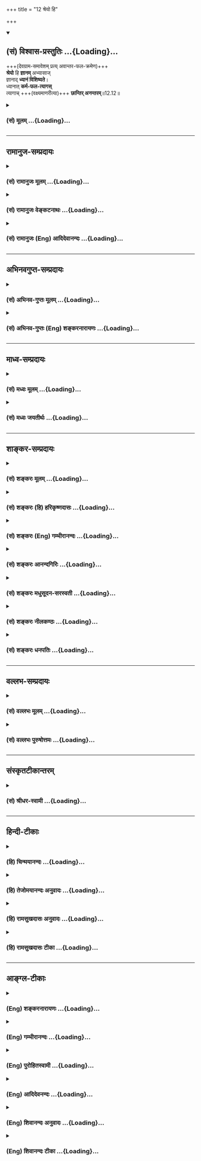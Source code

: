 +++
title = "12 श्रेयो हि"

+++
<div class="js_include" newlevelforh1="2" title="(सं) विश्वास-प्रस्तुतिः" unfilled url="/mahAbhAratam/shlokashaH/06-bhIShma-parva/03-bhagavad-gItA-parva/saMskRtam/vishvAsa-prastutiH/12_bhakti-yogaH/12_shreyo_hi.md">
<details open><summary><h2>(सं) विश्वास-प्रस्तुतिः ...{Loading}...</h2></summary>

+++(देवग्राम-समावेशम् प्रत्य् अवान्तर-फल-क्रमेण)+++  
**श्रेयो** हि **ज्ञानम्** अभ्यासाज्  
ज्ञानाद् **ध्यानं विशिष्यते**।  
ध्यानात् **कर्म-फल-त्यागस्**  
त्यागाच् +++(वक्ष्यमाणरीत्या)+++ **छान्तिर् अनन्तरम्**॥12.12॥
</details>
</div>
<div class="js_include collapsed" newlevelforh1="3" title="(सं) मूलम्" unfilled url="/mahAbhAratam/shlokashaH/06-bhIShma-parva/03-bhagavad-gItA-parva/saMskRtam/mUlam/12_bhakti-yogaH/12_shreyo_hi.md">
<details><summary><h3>(सं) मूलम् ...{Loading}...</h3></summary>

श्रेयो हि ज्ञानमभ्यासाज्ज्ञानाद्ध्यानं विशिष्यते।  
ध्यानात्कर्मफलत्यागस्त्यागाच्छान्तिरनन्तरम्।।12.12।।
</details>
</div>


_________________
## रामानुज-सम्प्रदायः
<div class="js_include collapsed" newlevelforh1="3" title="(सं) रामानुजः मूलम्" unfilled url="/mahAbhAratam/shlokashaH/06-bhIShma-parva/03-bhagavad-gItA-parva/saMskRtam/rAmAnujaH/mUlam/12_bhakti-yogaH/12_shreyo_hi.md">
<details><summary><h3>(सं) रामानुजः मूलम् ...{Loading}...</h3></summary>

।।12.12।। अत्य्-अर्थ-प्रीति-विरहितात् कर्कश-रूपात् स्मृत्य् -**अभ्यासाद्**  
अक्षर-याथात्म्यानुसंधान-पूर्वकं तदापरोक्ष्य-**ज्ञानम्** एव  
आत्महितत्वे **विशिष्यते**  

आत्मापरोक्ष्य**ज्ञानाद्** अपि अनिष्पन्नरूपात्  
तद्-उपाय-भूतात्म-**ध्यानम्** एव आत्महितत्वे **विशिष्यते;**

तद्**ध्यानाद्** अपि अनिष्पन्न-रूपात् तद्-उपायभूतं फलत्यागेन अनुष्ठितं कर्म एव विशिष्यते। 

अनभिसंहित-फलाद् अनुष्ठितात् कर्मणः **अनन्तरम्** एव  
निरस्त-पापतया मनसः **शान्तिः** भविष्यति।  

शान्ते मनसि आत्म-ध्यानं संपत्स्यते  
ध्यानाद् ज्ञानं  
ज्ञानात् च तद्-आपरोक्ष्यं  
तदापरोक्ष्यात् परा भक्तिः  
इति भक्तियोगाभ्यासाशक्तस्य आत्म-निष्ठा एव श्रेयसी। 

आत्मनिष्ठस्य अपि अशान्त-मनसो निष्ठा-प्राप्तये  
अन्तर्गतात्म-ज्ञानानभिसंहित-फल-कर्म-निष्ठा एव श्रेयसी इत्यर्थः।।



</details>
</div>
<div class="js_include collapsed" newlevelforh1="3" title="(सं) रामानुजः वेङ्कटनाथः" unfilled url="/mahAbhAratam/shlokashaH/06-bhIShma-parva/03-bhagavad-gItA-parva/saMskRtam/rAmAnujaH/venkaTanAthaH/12_bhakti-yogaH/12_shreyo_hi.md">
<details><summary><h3>(सं) रामानुजः वेङ्कटनाथः ...{Loading}...</h3></summary>

  
  
।।12.12।। अथाव्यवहितोपायानधिकारनिमित्तखेदनिवृत्त्यर्थं
रजनीकरबिम्बलिप्सोदस्तहस्तस्तनन्धयवदशक्ये प्रवृत्तिपरिहारार्थं च
व्यवहितानेवोपायान्यथाधिकारं सौकर्यातिशयेन प्रशंसन्नुक्तमुपपादयति --
श्रेयो हि इति। यथावस्थितवेषेणाभ्यासात्तदुपायस्य श्रेयस्त्वं वक्तुमयुक्तं
वैपरीत्यात् अतोऽनधिकारिणा क्रियमाणो भगवदभ्यासः
परिपक्वफलरसलोलुपबटुकरमृदितशलाटुवद्विरस एव स्यादिति तदपेक्षया
यथावस्थितसरसाभ्यासहेतोः श्रेयस्त्वमुचितमेव
भवेदित्यभिप्रायेणअत्यर्थप्रीतिरहितादित्युक्तम्। त एव च
पित्तोपहतपयःपानवदक्षीणपापस्य दुष्करतामाहकर्कशरूपादिति। अत्र
परमात्माभ्यासोपायत्वेन विहितं ज्ञानं जीवात्मविषयमेव युक्तम् तच्च
ध्यानसाध्यत्वेन
विवक्षितत्वादपरोक्षाकारमित्यभिप्रायेणअक्षरयाथात्म्यानुसन्धानपूर्वकं
तदापरोक्ष्यज्ञानमित्युक्तम्। श्रेयः इत्यस्यविशिष्यते इत्यस्य च
समानार्थत्वज्ञापनायहितत्वे विशिष्यत इत्युक्तम्। व्यवहितोपायस्यापि
सौकर्यातिशयलक्षणमत्र हितत्वम् न तु
मुख्यत्वादिरूपम्। अनिष्पन्नरूपादित्यस्यापि पूर्ववदभिप्रायः। कर्मणो
रजस्तमोमूलरागद्वेषादिनिवृत्तिरूपशान्तिजनकत्वेऽवान्तरव्यापारमाहनिरस्तपापतयेति।
ननुत्यागाच्छान्तिः इत्यत्रापि पूर्ववच्छ्रेयस्त्वविधानमेवोचितम्; अन्यथा
रीतिभङ्गप्रसङ्गात्; ध्यानस्य कर्मसाध्यतया विवक्षितत्वेन ततोऽन्यस्य
कर्मसाध्यत्वनिर्देशायोगात् शान्तिव्यवहितस्य च कथं वैशिष्ट्यमित्यत्राह --
शान्ते मनसीति। अयमभिप्रायः -- अनन्तरम् इति निर्देशेनैव रीतिस्त्यक्तेति
प्रतीयते यतश्च यदनन्तरं यद्दृश्यते; तस्य तत्कार्यत्वमेव व्यक्तम् ध्यानं
प्रति शान्तेर्हेतुतया ध्यानस्य
कर्मसाध्यत्वात्तद्वैशिष्ट्याभिप्रायानुरूपमेव चेदम् इति।
अत्रत्यागाच्छान्तिंरनन्तरम् इति हेतुकार्यभावनिर्देश उपलक्षणतया
ध्यानादिष्वप्यभिमत इति ज्ञापनायध्यानाच्चेत्यादिकमुक्तम्। ननुश्रेयो हि
ज्ञानमभ्यासात् इत्यत्र स्वारस्येन
अभ्यासप्रभृत्युत्तरोत्तरमन्तरङ्गत्वाकारेण प्रकृष्टं ज्ञानादिकमिति किं
नाङ्गीक्रियते इत्यत्र पिण्डितार्थं वदन् व्यवहितनिष्ठाश्रैष्ठ्यं
निगमयतिइति भक्तियोगाभ्यासाशक्तस्येति। अयमभिप्रायः -- अथ चित्त समाधातुं न
शक्नोषि \[12।9\] इति ह्युपक्रान्तम्अथैतदप्यशक्तोऽसि \[12।11\] इत्यनेन च
भक्तियोगाङ्कुरेऽप्यशक्तस्य कर्मफलत्यागो विहितः स
चात्रध्यानात्कर्मफलत्यागः इति प्रत्यभिज्ञायते ततश्चाभ्यासापेक्षया
तस्याशक्तविषयत्वे सिद्धे तदुभयमध्यगतयोरपि
ज्ञानध्यानयोरभ्यासात्पूर्वभावित्वेन कर्मणः परत्वेन च
प्रतीयमानयोस्तत्तदशक्ताधिकारिविशेषविषयत्वं सिद्धम् -- इति।  
  

</details>
</div>
<div class="js_include collapsed" newlevelforh1="3" title="(सं) रामानुजः (Eng) आदिदेवानन्दः" unfilled url="/mahAbhAratam/shlokashaH/06-bhIShma-parva/03-bhagavad-gItA-parva/saMskRtam/rAmAnujaH/english/AdidevAnandaH/12_bhakti-yogaH/12_shreyo_hi.md">
<details><summary><h3>(सं) रामानुजः (Eng) आदिदेवानन्दः ...{Loading}...</h3></summary>

12.12 More than the practice of remembrance (of the Lord), which is difficult in the absence of love for the Lord, the direct knowledge of the self, arising from the contemplation of the imperishable self
(Aksara), is conducive to the well-being of the self. Better than the imperfect knowledge of the self, is perfect meditation on the self, as it is more conducive to the well-being of the self. More conducive than imperfect meditation (i.e., meditation unaccompanied with renunciation),
is the activity performed with renunciation of the fruits. It is only after the annihilation of sins, through the performance of works accompanied by renounciation of fruits, that peace of mind is attained.
When the mind is at peace, perfect meditation on the self is possible.
From meditation results the direct realisation of the self. From the direct realisation of the self results supreme devotion. It is in this way that Atmanistha or devotion to the individual self becomes useful for a person who is incapable of practising loving devotion to the Supreme Being. And for one practising the discipline for attaining the self (Jnana Yoga) without acisition of perfect tranillity of mind,
disinterested activity (Karma Yoga), including in it meditation on the self, is the better path for the knowledge of the self. \[Thus the steps are performance of works without desire for fruits, eanimity of mind,
meditation on the self, self-realisation, and devotion to the Lord.\]
Now Sri Krsna enumerates the attributes reired of one intent on performance of disinterested activity:

</details>
</div>


_________________
## अभिनवगुप्त-सम्प्रदायः
<div class="js_include collapsed" newlevelforh1="3" title="(सं) अभिनव-गुप्तः मूलम्" unfilled url="/mahAbhAratam/shlokashaH/06-bhIShma-parva/03-bhagavad-gItA-parva/saMskRtam/abhinava-guptaH/mUlam/12_bhakti-yogaH/12_shreyo_hi.md">
<details><summary><h3>(सं) अभिनव-गुप्तः मूलम् ...{Loading}...</h3></summary>

।।12.12।। तदिदं तात्पर्यम् उपसंह्रियते -- श्रेय इति। 

**ज्ञानम्** आवेशात्म **अभ्यासाच्छ्रेयः** +++(S;;N आवेशात्मा -- श्रेयान्)+++ ;  
अभ्यासस्य तत्-फलत्वात्।

तस्माद् एवावेशात् **ध्यानं** भगवन्-मयत्वं **विशिष्यते** याति; अभिमत-प्राप्त्या। 

सति ध्याने +++(S सति ध्यानेन ;N प्राप्त्यासत्तिव्यानेन)+++ भगवन्-मयत्वे कर्म-फलानि संन्यसितुं युज्यन्ते।  
अन्यथा अज्ञात-रूपे +++(;N रूपत्वे)+++ क्व संन्यासः? 

कर्म-फल-त्यागे च आत्यन्तिकी **शान्तिः**।  
अतः सर्व-मूलत्वात् आवेशात्मकं ज्ञानमेव प्रधानम्।

</details>
</div>
<div class="js_include collapsed" newlevelforh1="3" title="(सं) अभिनव-गुप्तः (Eng) शङ्करनारायणः" unfilled url="/mahAbhAratam/shlokashaH/06-bhIShma-parva/03-bhagavad-gItA-parva/saMskRtam/abhinava-guptaH/english/shankaranArAyaNaH/12_bhakti-yogaH/12_shreyo_hi.md">
<details><summary><h3>(सं) अभिनव-गुप्तः (Eng) शङ्करनारायणः ...{Loading}...</h3></summary>

The same purport is summed up -


12.12 Sreyah etc. Knowledge in the form of entering into \[the Lord\] is superior to practice; for practice bears that result. 

Due to the entering into the Lord, the meditation i.e., getting absorbed in the Bhagavat, becomes pre-eminent i.e., attains superiority, because of the achievement of what is desired. 

When meditation i.e., getting absorbed in the Bhagavat is accomplished, then it is possible to renounce fruits of actions. Otherwise how can there be a renunciation in what is unknown; 

When renunciation of fruits of actions is achieved, there arises an uninterrupted peace. 

Therefore, being the root of all \[these\], the knowledge a'one, in the form of fixing the mind in the Lord is important.

</details>
</div>


_________________
## माध्व-सम्प्रदायः
<div class="js_include collapsed" newlevelforh1="3" title="(सं) मध्वः मूलम्" unfilled url="/mahAbhAratam/shlokashaH/06-bhIShma-parva/03-bhagavad-gItA-parva/saMskRtam/madhvaH/mUlam/12_bhakti-yogaH/12_shreyo_hi.md">
<details><summary><h3>(सं) मध्वः मूलम् ...{Loading}...</h3></summary>

।।12.12।। अज्ञान-पूर्वाद् **अभ्यासाज् ज्ञानम्** एव विशिष्यते।  
ज्ञानमात्रात् सज्ञानं **ध्यानम्**।  
तथा च सामवेदे अनभि-म्लान-शाखायाम् --  

&gt; अधिकं केवलाभ्यासाज्  
&gt; ज्ञानं तत्-सहितं ततः।  
&gt; ध्यानं ततश् चापरोक्षं  
&gt; ततः शान्तिर् भविष्यति 

इति।

ध्यानात् कर्म-फल-त्यागः इति तु स्तुतिः।  
अन्यथा कथम् असमर्थोऽसीत्य् उच्यते-  

&gt; तयोस् तु कर्म-सन्न्यासात्  
&gt; कर्म-योगो विशिष्यते \[5।2\] 

इति चोक्तम्।  
सर्वाधिकं ध्यानम् उदाहरन्ति - 

&gt; ध्यानाधिके ज्ञान-भक्ती परात्मन्।  
&gt; कर्मफलाकाङ्क्षम् अथो विरागस्  
&gt; त्यागश्च न ज्ञान-कला-फलार्हाश्च 

इति च काषायण-शाखायाम्। 

वाक्य-साम्ये ऽप्य् असमर्थ-विषयत्वोक्तेस् तात्पर्याभाव इतरत्र प्रतीयते। 

ध्यानादि-प्राप्ति-कारणत्वाच् च त्याग-स्तुतिर् युक्ता।  
केवल-ध्यानात् फलत्याग-युक्तं ध्यानम् अधिकम्।  
ध्यान-युक्त-त्याग एव चात्रोक्तः।  
अन्यथा कथं त्यागाच् छान्तिर् अनन्तरं इत्य् उच्यते?  
कथं च ध्यानाद् आधिक्यम्?  
तथा च गौ-पवन-शाखायाम् --  

&gt; ध्यानात् तु केवलात् त्याग-युक्तं तद्-अधिकं भवेत् 

इति। 

न हि त्याग-मात्रानन्तरम् एव मुक्तिर् भवति।  
भवति च ध्यानयुक्तात्।  
केवल-त्याग-स्तुतिर् एवम् अपि भवति।  
यथाऽनेन युक्तो जेता; नान्यथेत्य् उक्तेः।

</details>
</div>
<div class="js_include collapsed" newlevelforh1="3" title="(सं) मध्वः जयतीर्थः" unfilled url="/mahAbhAratam/shlokashaH/06-bhIShma-parva/03-bhagavad-gItA-parva/saMskRtam/madhvaH/jayatIrthaH/12_bhakti-yogaH/12_shreyo_hi.md">
<details><summary><h3>(सं) मध्वः जयतीर्थः ...{Loading}...</h3></summary>

।।12.12।। ननु ज्ञानमभ्यासस्य साधनं; तत्कथं ततः श्रेयः इत्यत आह --
**अज्ञाने**ति। एवेति केवलम्। ज्ञानाद्ध्यानं विशिष्यते इत्यसत्;
सध्यानस्यापि ज्ञानस्य सम्भवात्। अज्ञानपूर्वस्य ध्यानस्य सम्भवाच्चेत्यत
आह -- **ज्ञानमात्रादि**ति। उपपत्तिलब्धमर्थं श्रुत्याऽपि द्रढयति -- तथा
चेति। तत्सहितं ज्ञानसहितं ध्यानम्। ततो ज्ञानमात्रादधिकम्।
ध्यानात्कर्मफलत्यागो विशिष्यत इत्येतदन्यथाप्रतीतिनिरासाय व्याख्याति --
**ध्यानादि**ति। त्यागस्य प्रशस्तत्वमेवानेन लक्ष्यते; न प्रतीतार्थे
तात्पर्यमित्यर्थः। कुतः इत्यत आह -- **अन्यथे**ति। अथैतदप्यशक्तोऽसि कर्तुं
\[12।11\] इति। ध्यानात्प्रत्यवरे कर्मयोगेऽप्यशक्तस्य कर्मफलत्यागः
कथमन्यथाध्यानादाधिक्ये सत्युपदिश्यते इत्यर्थः।
कर्मसन्न्यासात्कर्मफलरागसन्न्यासात् कर्मयोगोऽपि विशिष्यते किमुत
ध्यानयोगः वक्ष्यमाणकर्मादिसर्वाधिकम्। परात्मन् परमात्मविषये। विरागः
शोभनाध्यासाभावः। ननु तयोस्त्विति सर्वाधिकमिति चेत्तयोरपि वाक्यत्वात्कथं
तद्विरोधेन ध्यानादिति वाक्यस्य स्वार्थे तात्पर्याभावो व्याख्यातः इत्यत
आह -- **वाक्ये**ति। वाक्यत्वेन साम्येऽप्युपपत्तिसाहित्येन
प्राबल्यादित्यर्थः। इतरत्र ध्यानादिति वाक्यस्य प्रतीतेऽर्थे
युक्त्यनन्तरं चाह -- **ध्यानादी**ति। त्यागो हि
ध्यानज्ञाननिवृत्तकर्मानुष्ठानप्राप्तौ कारणत्वेनपरीक्ष्य लोकान् इत्यादौ
उच्यते। न च फलात्साधनं श्रेयः। अतोऽपीयं स्तुतिरेवेत्यर्थः। अनेन
लक्ष्यार्थोऽपि निष्कृष्योक्तो भवति। प्रकारान्तरेण व्याख्याति --
**केवले**ति। त्यागरहितात् ध्यानात्। ननु कुतो ध्यानादिति केवलस्य
निर्धारणं कुतश्च कर्मफलत्यागः इति तत्सहितध्यानलक्षणात्यागस्य वा
ध्यानसाहित्येनोपस्कार इत्यतः प्रतिज्ञापूर्वकमाह -- **ध्याने**ति।
त्यागयुक्तं ध्यानं; ध्यानयुक्तस्त्याग इति द्विविधोक्त्योक्तं प्रकारद्वयं
सूचयति। अन्यथा केवलत्यागाङ्गीकारे कथं चेत्यत्राप्यन्यथेति वर्तते। न
केवलमन्यथानुपपत्त्याऽयमर्थः सिद्धः; किं तर्हि श्रुत्याऽपीत्याह -- **तथा
चे**ति। आद्यामन्यथानुपपत्तिमुपपादयति -- **न ही**ति।
ततश्चापरोक्ष्यमित्युक्तश्रुतिविरोधादिति भावः। उक्ताङ्गीकारे कथमेतत्
अनुपपत्त्यभाव इत्यत आह -- **भवति चे**ति। त्यागादिति सम्बन्धः।
ज्ञानमात्रव्यवधानेनेति भावः। द्वितीयानुपपत्तिस्तुतयोस्तु \[15।2\]
इत्युपपादितैव। ननुअथैतदप्यशक्तोऽसि \[12।11\] इत्यनेन केवलत्यागो विहितः;
तत्प्ररोचनायश्रेयो हि \[12।12\] इति तस्य स्तुतिरुपक्रान्ता। न च
केवलध्यानात् तत्फलत्यागयुक्तं ध्यानमधिकमिति व्याख्याने
केवलत्यागस्तुतिर्लभ्यते; किन्तु तद्युक्तस्य ध्यानस्यैव। अतः
पूर्वसङ्गतत्वात्पूर्वमेव व्याख्यानं युक्तम्; न तु द्वितीयं असङ्गतेरित्यत
आह -- **केवले**ति। यथाऽनेन भृत्येन युक्तो राजा रिपूणां जेता;
नाऽन्यथेत्युक्ते भृत्यस्य स्तुतिर्लभ्यते तथैवमप्यस्मिन्नपि व्याख्याने
केवलत्यागस्तुतिर्युक्ता। ध्यानस्य ध्यानान्तराधिक्ये तत्साहाय्यस्य
हेतुत्वेनोक्तत्वादित्यर्थः।

</details>
</div>


_________________
## शाङ्कर-सम्प्रदायः
<div class="js_include collapsed" newlevelforh1="3" title="(सं) शङ्करः मूलम्" unfilled url="/mahAbhAratam/shlokashaH/06-bhIShma-parva/03-bhagavad-gItA-parva/saMskRtam/shankaraH/mUlam/12_bhakti-yogaH/12_shreyo_hi.md">
<details><summary><h3>(सं) शङ्करः मूलम् ...{Loading}...</h3></summary>

इदानीं सर्वकर्मफलत्यागं स्तौति --,

।।12.12।। 

**श्रेयः हि** प्रशस्यतरं **ज्ञानम्।**  
कस्मात्? अविवेक-पूर्वकात् **अभ्यासात्।**  
तस्माद् अपि **ज्ञानात्** ज्ञानपूर्वकं **ध्यानं विशिष्यते।**  
ज्ञानवतो **ध्यानात्** अपि **कर्मफलत्यागः;** विशिष्यते इति अनुषज्यते।  

एवं कर्म-फल-त्यागात् पूर्व-विशेषणवतः  
**शान्तिः** उपशमः  
सहेतुकस्य संसारस्य **अनन्तरम्** एव स्यात्;  
न तु कालान्तरम् अपेक्षते।। 

अज्ञस्य कर्मणि प्रवृत्तस्य पूर्वोपदिष्टोपायानुष्ठानाशक्तौ
सर्वकर्मणां फलत्यागः श्रेयःसाधनम् उपदिष्टम्; न प्रथममेव। अतश्च श्रेयो हि
ज्ञानमभ्यासात् इत्युत्तरोत्तरविशिष्टत्वोपदेशेन सर्वकर्मफलत्यागः स्तूयते;
संपन्नसाधनानुष्ठानाशक्तौ अनुष्ठेयत्वेन श्रुतत्वात्। केन साधर्म्येण
स्तुतित्वम् यदा सर्वे प्रमुच्यन्ते (क0 उ₀ 6।14) इति सर्वकामप्रहाणात्
अमृतत्वम् उक्तम् तत् प्रसिद्धम्। कामाश्च सर्वे श्रौतस्मार्तकर्मणां
फलानि। तत्त्यागे च विदुषः ध्याननिष्ठस्य अनन्तरैव शान्तिः इति
सर्वकामत्यागसामान्यम् अज्ञकर्मफलत्यागस्य अस्ति इति तत्सामान्यात्
सर्वकर्मफलत्यागस्तुतिः इयं प्ररोचनार्था। यथा अगस्त्येन ब्राह्मणेन
समुद्रः पीतः इति इदानींतनाः अपि ब्राह्मणाः ब्राह्मणत्वसामान्यात्
स्तूयन्ते; एवं कर्मफलत्यागात् कर्मयोगस्य श्रेयःसाधनत्वमभिहितम्।।  
  
अत्र च आत्मेश्वरभेदमाश्रित्य विश्वरूपे ईश्वरे चेतःसमाधानलक्षणः योगः
उक्तः; ईश्वरार्थं कर्मानुष्ठानादि च। अथैतदप्यशक्तोऽसि (गीता 12।11) इति
अज्ञानकार्यसूचनात् न अभेददर्शिनः अक्षरोपासकस्य कर्मयोगः उपपद्यते इति
दर्शयति तथा कर्मयोगिनः अक्षरोपासनानुपपत्तिम्। ते प्राप्नुवन्ति मामेव
(गीता 12।4) इति अक्षरोपासकानां कैवल्यप्राप्तौ स्वातन्त्र्यम् उक्त्वा;
इतरेषां पारतन्त्र्यात् ईश्वराधीनतां दर्शितवान् तेषामहं समुद्धर्ता (गीता
12।7) इति। यदि हि ईश्रवस्य आत्मभूताः ते मताः अभेददर्शित्वात्;
अक्षरस्वरूपाः एव ते इति समुद्धरणकर्मवचनं तान् प्रति अपेशलं स्यात्।
यस्माच्च अर्जुनस्य अत्यन्तमेव हितैषी भगवान् तस्य सम्यग्दर्शनानन्वितं
कर्मयोगं भेददृष्टिमन्तमेव उपदिशति। न च आत्मानम् ईश्वरं प्रमाणतः बुद्ध्वा
कस्यचित् गुणभावं जिगमिषति कश्चित्; विरोधात्। 
</details>
</div>
<div class="js_include collapsed" newlevelforh1="3" title="(सं) शङ्करः (हि) हरिकृष्णदासः" unfilled url="/mahAbhAratam/shlokashaH/06-bhIShma-parva/03-bhagavad-gItA-parva/saMskRtam/shankaraH/hindI/harikRShNadAsaH/12_bhakti-yogaH/12_shreyo_hi.md">
<details><summary><h3>(सं) शङ्करः (हि) हरिकृष्णदासः ...{Loading}...</h3></summary>

।।12.12।। अब सर्व कर्मोंके फलत्यागकी स्तुति करते हैं --, निःसंन्देह ज्ञान
श्रेष्ठतर है। किससे अविवेकपूर्वक किये हुए अभ्याससे उस ज्ञानसे भी
ज्ञानपूर्वक ध्यान श्रेष्ठ है; और ( इसी प्रकार ) ज्ञानयुक्त ध्यानसे भी
कर्मफलका त्याग अधिक श्रेष्ठ है। पहले बतलाये हुए विशेषणोंसे युक्त पुरुषको
इस कर्मफलत्यागसे तुरंत ही शान्ति हो जाती है; अर्थात् हेतुसहित समस्त
संसारकी निवृत्ति तत्काल ही हो जाती है। कालान्तरकी अपेक्षा नहीं रहती।
कर्मोंमें लगे हुए अज्ञानीके लिये; पूर्वोक्त उपायोंका अनुष्ठान करनेमें
असमर्थ होनेपर ही; सर्वकर्मोंके फलत्यागरूप कल्याणसाधनका उपदेश किया गया
है; सबसे पहले नहीं। इसलिये श्रेयो हि ज्ञानमभ्यासात् इत्यादिसे उत्तरोत्तर
श्रेष्ठता बतलाकर सर्वकर्मोंके फलत्यागकी स्तुति करते हैं क्योंकि उत्तम
साधनोंका अनुष्ठान करनेमें असमर्थ होनेपर यह साधन भी अनुष्ठान करने योग्य
माना गया है। पू₀ -- कौनसी समानताके कारण यह स्तुति की गयी हैं उ₀ -- जब (
इसके हृदयमें स्थित ) समस्त कामनाएँ नष्ट हो जाती हैं इस श्रुतिसे समस्त
कामनाओंके नाशसे अमृतत्वकी प्राप्ति बतलायी गयी है; यह प्रसिद्ध है। समस्त
श्रौतस्मार्तकर्मोंके फलोंका नाम काम है; उनके त्यागसे ज्ञाननिष्ठ
विद्वान्को तुरंत ही शान्ति मिलती है। अज्ञानीके कर्मफलत्यागमें भी सर्व
कामनाओंका त्याग है ही; अतः इस सर्व कामनाओंके त्यागकी समानताके कारण रुचि
उत्पन्न करनेके लिये यह सर्वकर्मफलत्यागकी स्तुति की गयी। जैसे अगस्त्य
ब्राह्मणने समुद्र पी लिया था इसलिये आजकलके ब्राह्मणोंके भी ब्राह्मणत्वकी
समानताके कारण स्तुति की जाती है। इस प्रकार कर्मफलके त्यागसे कर्मयोगकी
कल्याणसाधनता बतलायी गयी है। यहाँ आत्मा और ईश्वरके भेदको स्वीकार करके
विश्वरूप ईश्वरमें चित्तका समाधान करनारूप योग कहा है और ईश्वरके लिये कर्म
करने आदिका भी उपदेश किया है। परंतु अथैतदप्यशक्तोऽसि इस कथनके द्वारा (
कर्मयोगको ) अज्ञानका कार्य सूचित करते हुए भगवान् यह दिखलाते हैं कि जो
अव्यक्त अक्षरकी उपासना करनेवाले अभेददर्शी हैं उनके लिये कर्मयोग सम्भव
नहीं है। साथ ही कर्मयोगियोंके लिये अक्षरकी उपासना असम्भव दिखलाते हैं।
इसके सिवाय ( उन्होंने ) ते प्राप्नुवन्ति मामेव इस कथनसे अक्षरकी उपासना
करनेवालोंके लिये मोक्षप्राप्तिमें स्वतन्त्रता बतलाकर तेषामहं समुद्धर्ता
इस कथनसे दूसरोंके लिये परतन्त्रता अर्थात् ईश्वराधीनता दिखलायी है।
क्योंकि यदि वे ( कर्मयोगी भी ) ईश्वरके स्वरूप ही माने गये हैं तब तो
अभेददर्शी होनेके कारण वे अक्षरस्वरूप ही हुए; फिर उनके लिये उद्धार करनेका
कथन असंगत होगा। भगवान् अर्जुनके अत्यन्त ही हितैषी हैं; इसलिये उसको
सम्यक्ज्ञानसे जो मिश्रित नहीं है; ऐसे भेददृष्टियुक्त केवल कर्मयोगका ही
उपदेश करते हैं। ( ज्ञानकर्मके समुच्चयका नहीं )। तथा ( यह भी युक्तिसिद्ध
है कि ) ईश्वरभाव और सेवकभाव परस्परविरुद्ध है इस कारण प्रमाणद्वारा
आत्माको साक्षात् ईश्वररूपजान लेनेके बाद; कोई भी; किसीका सेवक बनना नहीं
चाहता।  
  
,

</details>
</div>
<div class="js_include collapsed" newlevelforh1="3" title="(सं) शङ्करः (Eng) गम्भीरानन्दः" unfilled url="/mahAbhAratam/shlokashaH/06-bhIShma-parva/03-bhagavad-gItA-parva/saMskRtam/shankaraH/english/gambhIrAnandaH/12_bhakti-yogaH/12_shreyo_hi.md">
<details><summary><h3>(सं) शङ्करः (Eng) गम्भीरानन्दः ...{Loading}...</h3></summary>

12.12 Jnanam, knowledge; \[Firm conviction about the Self arrived at
through Vedic texts and reasoning.\] is hi, surely; sreyah, superior;
-to what;-abhyasat, to practice \[Practice-repeated effort to ascertain
the true meaning of Vedic texts, in order to acire knowledge.\] which is
not preceded by discrimination. Dhyanam, meditation, undertaken along
with knowledge; visisyate, surpasses even jnanat, that knowledge.
Karma-phala-tyagah, renunciation of the results of works; excels even
dhyanat, meditation associated with knowledge. ('Excels' has to be
supplied.) Tyagat, from this renunciation of the results of actions, in
the way described before; \[By dedicating all actions to God with the
idea, 'May God be pleased.'\] santih, Peace, the cessation of
transmigratory existence together with its cause; follows anantaram,
immediately; not that it awaits another accasion. Should the
unenlightened person engaged in works be unable to practise the
disciplines enjoined earlier, then, for him has been enjoined
renunciation of the results of all works as a means to Liberation. But
this has not been done at the very beginning. And for this reason
renunciation of the results of all works has been praised in, 'Knowledge
is surely superior to practice,' etc. by teaching about the successive
excellence. For it has been taught as being fit to be adopted by one in
case he is unable to practise the disciplines already presented
\[Presented from verse 3 onwards.\] Objection: From what similarly does
the eulogy follow; Reply: In the verse, 'When all desires clinging to
one's heart fall off' (Ka, 2.3.14), it has been stated that Immortality
results from the rejection of all desires. That is well known. And 'all
desires' means the 'result of all rites and duties enjoined in the Vedas
and Smrtis'. From the renunciation of these, Peace surely comes
immediately to the enlightened man who is steadfast in Knowledge. There
is a similarity between renunciation of all desires and renunciation of
the results of actions by an unenlightened person. Hence, on account of
that similarity this eulogy of renunciation of the results of all
actions is meant for rousing interest. As for instance, by saying that
the sea was drunk up by the Brahmana Agastya, the Brahmanas of the
present day are also praised owing to the similarity of Brahminhood. In
this way it was been said that Karma-yoga becomes a means for
Liberation,since it involves renunciaton of the rewards of works. Here,
again, the Yoga consisting in the concentration of mind on God as the
Cosmic Person, as also the performance of actions etc. for God, have
been spoken of by assuming a difference between God and Self. In, 'If
you are unable to do even this' (11) since it has been hinted that it
(Karma-yoga) is an effect of ignorance, therefore the Lord is pointing
out that Karma-yoga is not suitable for the meditator on the Immutable,
who is aware of idenity (of the Self with God). The Lord is similarly
pointing out the impossibility of a karma-yogin's meditation on the
Immutable. In (the verse), 'they৷৷.attain Me alone' (4), having declared
that those who meditate on the Immutable are independent so far as the
attainment of Liberation is concerned, the Lord has shown in, '৷৷.I
become the Deliverer' (7), that others have no independence; they are
dependent on God. For, if they (the former) be considered to have become
identified with God, they would be the same as the Immutable on account
of (their) having realized non-difference. Conseently, speaking of them
as objects of the act of deliverance will become inappropriate! And,
since the Lord in surely the greatest well-wisher of Arjuna, He imparts
instructions only about Karma-yoga, which involves perception of duality
and is not associated with full Illumination. Also, no one who has
realized his Self as God through valid means of knowledge would like
subordination to another, since it involves a contradiction. Therefore,
with the idea, 'I shall speak of the group of virtues (as stated in),
"He hwo is not hateful towards any creature," etc. which are the direct
means to Immortality, to those monks who meditate on the Immutable,who
are steadfast in full enlightenment and have given up all desires,' the
Lord proceeds:

</details>
</div>
<div class="js_include collapsed" newlevelforh1="3" title="(सं) शङ्करः आनन्दगिरिः" unfilled url="/mahAbhAratam/shlokashaH/06-bhIShma-parva/03-bhagavad-gItA-parva/saMskRtam/shankaraH/AnandagiriH/12_bhakti-yogaH/12_shreyo_hi.md">
<details><summary><h3>(सं) शङ्करः आनन्दगिरिः ...{Loading}...</h3></summary>

।।12.12।। उत्तरश्लोकतात्पर्यमाह -- **इदानीमिति।** ज्ञानं
शब्दयुक्तिभ्यामात्मनिश्चयः। अभ्यासो ज्ञानार्थश्रवणाभ्यासो निश्चयपूर्वको
ध्यानाभ्यासो वा। तस्य विशिष्यमाणत्वे साक्षात्कारहेतुत्वं हेतुः। त्यागस्य
विशिष्टत्वे हेतुमाह -- **एवमिति।** प्रीणातु भगवानिति
तस्मिन्कर्मसंन्यासपूर्वकमित्यर्थः। पूर्वविशेषणवतो नियतचित्तस्य पुंसो
यथोक्तत्यागादित्यर्थः। अनन्तरमेवेत्युक्तं व्यनक्ति -- **नत्विति।** नतु
कर्मफलत्यागस्य सद्यःशान्तिकरत्वे सम्यग्धीरेव तथेति
श्रुतिस्मृतिप्रसिद्धिर्विरुध्येत तत्राह -- **अज्ञस्येति।** दीर्घेण
कालेनादरनैरन्तर्यानुष्ठिताद्ध्यानाद्वस्तुसाक्षात्कारद्वारा
संसारदुःखोपशान्तेस्तथाविधाद्ध्यानात्त्यागस्य
विशिष्टत्वोक्तेस्तदीयस्तुतिरत्रेष्टेत्याह -- **अतश्चेति।** तत्र हेतुमाह
-- **संपन्नेति।** संपन्नानि प्राप्तानि  
  
साधनान्यक्षरोपासनादीनि तेषां मध्ये
पूर्वपूर्वस्यानुष्ठानाशक्तावुत्तरोत्तरस्यानुष्ठेयत्वेनोपदेशात्त्यागे
चोपदेशपर्यवसानादित्यर्थः। त्यागे विशिष्टत्ववचनस्य केन साधर्म्येण तं
प्रति स्तुतित्वमिति पृच्छति -- **केनेति।** उत्तरमाह -- **यदेति।**
अमृतत्वमुक्तम्अथ मर्त्योऽमृतो भवति इति शेषादिति शेषः।
कामप्रहाणस्यामृतत्वार्थत्वमथाकामयमान इत्यादावपि सिद्धमित्याह --
**तदिति।** कामत्यागस्यामृतत्वहेतुत्वेऽपि कथं कर्मफलत्यागस्य
तद्धेतुत्वमित्याशङ्क्याह -- **कामाश्चेति।** कर्मफलत्यागादेव
शान्तिश्चेज्ज्ञाननिष्ठोपेक्षितेत्याशङ्क्याह -- **तत्त्यागे चेति।** तथापि
कथमज्ञस्य कर्मफलत्यागस्तुतिरित्याशङ्क्याह -- **इति सर्वेति।**
विद्यावतस्त्यागवदविद्वत्त्यागस्यापि
त्यागत्वाविशेषाद्विशिष्टत्वोक्तिर्युक्तेति स्तुतिमुपसंहरति --
**इति,**तत्सामान्यादिति। **किमर्था स्तुतिरित्याशङ्क्य त्यागे
रुचिमुत्पाद्य प्रवर्तयितुमित्याह --** प्ररोचनार्थेति। **त्यागस्तुतिं
दृष्टान्तेन स्पष्टयति --** यथेति। **फलत्यागः
श्रेयोहेतुश्चेत्कर्मत्यागादपि फलत्यागसिद्धेरलं
कर्मानुष्ठानेनेत्याशङ्क्याह --** एवं कर्मेति। **फलाभिलाषं त्यक्त्वा
कर्मानुष्ठानस्यार्पितस्येश्वरे श्रेयोहेतुतया
विवक्षितत्वान्नानुष्ठानानर्थक्यमित्यर्थः।**

</details>
</div>
<div class="js_include collapsed" newlevelforh1="3" title="(सं) शङ्करः मधुसूदन-सरस्वती" unfilled url="/mahAbhAratam/shlokashaH/06-bhIShma-parva/03-bhagavad-gItA-parva/saMskRtam/shankaraH/madhusUdana-sarasvatI/12_bhakti-yogaH/12_shreyo_hi.md">
<details><summary><h3>(सं) शङ्करः मधुसूदन-सरस्वती ...{Loading}...</h3></summary>

।।12.12।। इदानीमत्रैव साधनविधानपर्यवसानादिमं सर्वकर्मफलत्यागं स्तौति --
श्रेयोहीति। श्रेयः प्रशस्यतरं हि एव ज्ञानं शब्दयुक्तिभ्यामात्मनिश्चयः
अभ्यासाज्ज्ञानार्थश्रवणाभ्यासाज्ज्ञानाच्छ्रवणमननपरिनिष्पन्नादपि ध्यानं
निदिध्यासनसंज्ञं विशिष्यते अतिशयितं भवति। साक्षात्काराव्यवहितहेतुत्वात्।
तदेवं सर्वसाधनश्रेष्ठं ध्यानं ततोऽप्यतिशयितत्वेनाज्ञकृतः कर्मफलत्यागः
स्तूयते -- ध्यानादिति। ध्यानात्कर्मफलत्यागो विशिष्यत इत्यनुषज्यते।
त्यागान्नियतचित्तेन पुंसा कृतात्सर्वकर्मफलत्यागात् शान्तिरुपशमः
सहेतुकस्य संसारस्यानन्तरं अव्यवधानेन नतु कालान्तरमपेक्षते। अत्रयदा सर्वे
प्रमुच्यन्ते कामा येऽस्य हृदि श्रिताः। अथ मर्त्योऽमृतो भवत्यत्र ब्रह्म
समश्नुते इत्यादि श्रुतिषु; प्रजहाति यदा
कामान्सर्वानित्यादिस्थितप्रज्ञलक्षणेषु च
सर्वकामत्यागस्यामृतत्वसाधनत्वमन्तर्गतं कर्मफलानि च कामास्तत्त्यागोऽपि
कामत्यागत्वसामान्यात्सर्वकामत्यागफलेन स्तूयते। यथागस्त्येन ब्राह्मणेन
समुद्रः पीत इति यथा वा जामदग्न्येन ब्राह्मणेन निःक्षत्रा पृथिवी कृतेति
ब्राह्मणत्वसामान्यादिदानींतना अपि ब्राह्मणा अपरिमेयपराक्रमत्वेन
स्तूयन्ते तद्वत्।

</details>
</div>
<div class="js_include collapsed" newlevelforh1="3" title="(सं) शङ्करः नीलकण्ठः" unfilled url="/mahAbhAratam/shlokashaH/06-bhIShma-parva/03-bhagavad-gItA-parva/saMskRtam/shankaraH/nIlakaNThaH/12_bhakti-yogaH/12_shreyo_hi.md">
<details><summary><h3>(सं) शङ्करः नीलकण्ठः ...{Loading}...</h3></summary>

।।12.12।। इममेव त्यागं सर्वपुरुषार्थमूलत्वात्स्तौति -- **श्रेयो हीति।**
अभ्यासान्निदिध्यासनाज्ज्ञानं श्रवणमननजं परोक्षं श्रेयः। ज्ञानादपि ध्यानं
विष्णोः श्रवणकीर्तनादि विशिष्यते। ततोऽपि कर्मफलत्यागः श्रेयान्।
यस्मादनन्तरमव्यवधानेन शान्तिर्मोक्षोऽस्ति
चित्तशुद्ध्याद्युत्पादनद्वारेण। अत्र बाह्यं साधनं
सुकरत्वात्पूर्वपूर्वापेक्षया प्रशस्तमित्युच्यते तत्रैव प्रवृत्त्यतिशयाय।
यद्वा श्रवणाद्यभ्यासात्तज्जं ज्ञानं तत्त्वनिश्चयात्मकं श्रेयः। ततोऽपि
ज्ञातस्यार्थस्य साक्षात्कारार्थं ध्यानं श्रेयः। ततोऽपि कर्मफलत्यागः।
योगी हि सर्वकर्मत्यागीप्रजहाति यदा कामान् इति प्रोक्तः। अयमपि
कर्मफलत्यागेन कामाञ्जहात्येवेति तेन सम इति स्तूयते।

</details>
</div>
<div class="js_include collapsed" newlevelforh1="3" title="(सं) शङ्करः धनपतिः" unfilled url="/mahAbhAratam/shlokashaH/06-bhIShma-parva/03-bhagavad-gItA-parva/saMskRtam/shankaraH/dhanapatiH/12_bhakti-yogaH/12_shreyo_hi.md">
<details><summary><h3>(सं) शङ्करः धनपतिः ...{Loading}...</h3></summary>

।।12.12।। इदानीमवश्यकर्तव्यतायै सर्वकर्मफलसंन्यासं स्तौति -- श्रेयो हीति।
विवेकपूर्वकाज्ज्ञानार्थाच्छ्रवणभ्यासाच्छ्रुतियुक्तिभ्यामानिश्चयरुपं
ज्ञानं श्रेयः प्रशस्यतरं; ज्ञानादपि निदिध्यासनशून्याज्ज्ञानपूर्वकं
ध्यानं विशिष्यते पशस्यं भवति; ध्यानादपि कर्मफलत्यागो विशिष्यते।
यद्वाभ्यासान्निदिध्यासनाज्ज्ञानं श्रवणमननजं परोक्षं श्रेयः; ज्ञानादपि
ध्यानं विष्णोः श्रवणकीर्तनादि विशिष्यते ततोऽपि कर्मफलत्याग इति
तदेतदरुचिग्रस्तम्। अरुजिबीजं तु परोक्षादेर्निदिध्यासनस्य
श्रैष्ठ्यप्रसिद्धिः। एवं मद्योगमाश्रितस्यात्मवतः
सर्वकर्मफलत्यागात्सहेतुकस्य संसारस्य शान्तिरुपशमोऽनन्तरमेव स्यान्नतु
कालान्तरमपेक्षते। नन्वेवंतरति शोकमात्मवित्;तमेव विदित्वादिमृत्युमेति।
नान्यः पन्था विद्यतेऽयनाय;ज्ञानदेव तु कैवल्यं;ऋते ज्ञानान्न मोक्षः;यदा
चर्मवदाकाशं विष्टयिष्यन्ति मानवाः। तदा देवमविज्ञाय दुःखस्यान्तो
भविष्यति;नहि ज्ञानेन सदृशं पविन्नमिह विद्यते;ज्ञानं लब्धवा परां
शान्तिमचिरेणाधिगच्छति इत्यादिश्रुतिस्मृतिप्रसिद्धिर्विरुध्यत इतिचेन्न।
प्रकृतवचनस्य स्तुतुपरत्वात्। अक्षरोपासनादीनां साधनानां मध्ये
पूर्वपूर्वानुष्ठानाशक्तावुत्तरोत्तरस्यानुष्ठेयत्वेनोपदेशात्त्यागे
चोपदेशपर्यवसानादज्ञस्य कर्मणि प्रवृत्तस्य पूर्वपूर्वोपदिष्टसाधनेऽशक्तस्य
सर्वकर्मफलत्याग उपदिष्टः स्तूयते प्रवृत्त्यर्थम्। यदा सर्वे प्रमुच्यते
कामा येऽस्य हृदि स्थिताः। अथ मर्त्योऽमृतो भवत्यत्र ब्रह्म
समश्रुते;प्रजहाति यदा कामान्त्सर्वान्पार्थ मनोगतान्। आत्मन्येवात्मना
तुष्टः स्थितप्रज्ञस्तदोच्यते इत्यादिश्रुतिस्मृतिभ्यां विदुषो
ध्याननिष्ठस्य कामानां सर्वकर्मफलानां
त्यागादनन्तरं,शान्तेरुपक्तत्वादज्ञकृतसर्वकर्मत्यागस्यापि
सर्वकाम्यकर्मत्यागसामान्यात्कर्मफलसंन्यासस्तुतिः प्ररोचनार्था।
यथागस्त्येन ब्राह्मणेन समुद्रः पीतः। यथा वा परशुरामेण
ब्राह्मणेनैकविंशतिवारं निःक्षत्रा पृथिवी कृतेति
ब्राह्मणत्वसामान्यादितादींतना ब्राह्मणाः स्तूयन्ते।

</details>
</div>


_________________
## वल्लभ-सम्प्रदायः
<div class="js_include collapsed" newlevelforh1="3" title="(सं) वल्लभः मूलम्" unfilled url="/mahAbhAratam/shlokashaH/06-bhIShma-parva/03-bhagavad-gItA-parva/saMskRtam/vallabhaH/mUlam/12_bhakti-yogaH/12_shreyo_hi.md">
<details><summary><h3>(सं) वल्लभः मूलम् ...{Loading}...</h3></summary>

।।12.12।। तमिमं फलादित्यागं स्तौति -- श्रेयो हीति। अभ्यासादुक्तपूर्वात्
युक्तिसहितोपदेशपूर्वकं सर्वज्ञानं श्रेष्ठं; ततो ध्यानं निषेवणं; ततश्च
फलत्यागः; ततोऽनन्तरं शान्तिः स्वास्थ्यमेव भवतीति विशिष्यते। शान्तिर्हि
लाभेऽलाभे जयेऽजये च मनस उपशमस्वरूपा; ततश्च कृतार्थतेत्यर्थसिद्धम्।

</details>
</div>
<div class="js_include collapsed" newlevelforh1="3" title="(सं) वल्लभः पुरुषोत्तमः" unfilled url="/mahAbhAratam/shlokashaH/06-bhIShma-parva/03-bhagavad-gItA-parva/saMskRtam/vallabhaH/puruShottamaH/12_bhakti-yogaH/12_shreyo_hi.md">
<details><summary><h3>(सं) वल्लभः पुरुषोत्तमः ...{Loading}...</h3></summary>

  
  
।।12.12।। एवम् उक्तानाम् उत्तरोत्तर-कर्त्तव्यानां स्व-रूपम् आह -- श्रेय इति।

**अभ्यासात्** केवल-चित्ताकर्षणेनाऽनुस्मरण-रूपात् **ज्ञानं श्रेयः**; श्रेष्ठम् इत्यर्थः।  
अतो ज्ञान-युक्तो ऽभ्यास उत्तम इति भावः। 

**ज्ञानात्** केवलात् **ध्यानं** मत्-स्वरूपानुचिन्तनात्मकं विशिष्टं भवतीत्यर्थः।  
तेन ज्ञानाभ्यास-युक्तं **ध्यानम्** उत्तमम् इति भावः। 

**ध्यानात्** केवलात् **कर्म-फल-त्याग** उत्तमः। 

तेन ज्ञानाभ्यास-ध्यान-सहित-मद्-अर्थक--मत्-कर्म-करणम् उत्तमम् इत्यर्थः। यत एवम् अतस् तादृश-त्यागाद् **अनन्तरं** शीघ्रमेव **शान्तिर्** मद्भक्ति-स्थिति-रूपा भवेद् इति शेषः।  
  

</details>
</div>


_________________
## संस्कृतटीकान्तरम्
<div class="js_include collapsed" newlevelforh1="3" title="(सं) श्रीधर-स्वामी" unfilled url="/mahAbhAratam/shlokashaH/06-bhIShma-parva/03-bhagavad-gItA-parva/saMskRtam/shrIdhara-svAmI/12_bhakti-yogaH/12_shreyo_hi.md">
<details><summary><h3>(सं) श्रीधर-स्वामी ...{Loading}...</h3></summary>

।।12.12।। तमिमं फलत्यागं स्तौति **-- श्रेयो हीति।**
सम्यग्ज्ञानरहितादभ्यासाद्युक्तिसहितोपदेशपूर्वकं ज्ञानं श्रेष्ठं।
तस्मादपि तत्पूर्वकं ध्यानं श्रेष्ठं। ततस्तु तं पश्यति निष्कलं ध्यायमानः
इति श्रुतेः। तस्मादप्युक्तलक्षणः कर्मफलत्यागः श्रेष्ठः;
तस्मादेवं,भूतात्कर्मफलत्यागात्कर्मसु तत्फलेषु चासक्तिनिवृत्त्या
मत्प्रसादेन च समनन्तरमेव संसारशान्तिर्भवति।

</details>
</div>


_________________
## हिन्दी-टीकाः
<div class="js_include collapsed" newlevelforh1="3" title="(हि) चिन्मयानन्दः" unfilled url="/mahAbhAratam/shlokashaH/06-bhIShma-parva/03-bhagavad-gItA-parva/hindI/chinmayAnandaH/12_bhakti-yogaH/12_shreyo_hi.md">
<details><summary><h3>(हि) चिन्मयानन्दः ...{Loading}...</h3></summary>

।।12.12।। भ्रमित शिष्य को उपदेश देते समय गुरु के लिए यह पर्याप्त नहीं है
कि वह केवल दार्शनिक सत्यों का नाम निर्देश कर उनकी गणना करें। आवश्यकता
होती है उन विचारों के एक ऐसी सुन्दर संयोजना की; जिससे विद्यार्थी को सभी
विचार पुष्पगुच्छ के समान एक ही स्थान पर प्राप्त हो जायें। इससे तत्त्व को
समझने में सहायता मिलती है। भगवान् श्रीकृष्ण के प्रवचन का विचाराधीन श्लोक
एक ऐसा ही उदाहरण विशेष है; जिसमें अब तक किये सैद्धांतिक विवेचन को एक
सुसंयोजित विचार पद्धति से प्रस्तुत किया गया है। इस श्लोक में सैद्धांतिक
विचारों को उनके महत्त्व की दृष्टि से उतरते क्रम में रखा गया है। एक बार
यदि साधना के इस सोपान को साधक भली भाँति समझ लेता है और इस सोपान पर आरोहण
व अवरोहण की कला भी सीख लेता है; तो यह माना जा सकता है कि उसने इस अध्याय
के विवेचित सभी महत्त्वपूर्ण विषयों को पूर्णरूप से समझ लिया है। अभ्यास से
ज्ञान श्रेष्ठ है आध्यात्मिक साधनाएं केवल शारीरिक क्रियायें नहीं हैं;
वरन् उनका प्रय़ोजन हमारे मन और बुद्धि को अर्थात् हमारे आन्तरिक व्यक्तित्व
को सुगठित करना है। शरीर से की जाने वाली भक्ति साधना को अन्तकरण का सहयोग
तब तक नहीं मिलेगा; जब तक कि साधक को उसके द्वारा की जा रही साधना का
सम्यक् ज्ञान नहीं होता। शारीरिक क्रियाओं को मन का भक्तिभावनापूर्ण सहयोग
प्राप्त कराने के पूर्व बुद्धि का परिवर्तन अत्यावश्यक होता है। हम जिसका
अभ्यास कर रहे हैं और उसका प्रयोजन क्या है; इसका पूर्ण ज्ञान होना योग को
सफल बनाने के लिए अपरिहार्य है। इसलिए यहाँ कहा गया है कि केवल यन्त्रवत्
साधनाभ्यास करने की अपेक्षा उसके मनोवैज्ञानिक; बौद्धिक और आध्यात्मिक
आशयों का ज्ञान होना अधिक श्रेष्ठ और महत्त्वपूर्ण है। ज्ञान से श्रेष्ठ
ध्यान है श्रवणादि साधनों से प्राप्त किये गये ज्ञान पर ध्यान करना उस
ज्ञान से अधिक श्रेष्ठ है। आध्यात्मिक साधनाओं की प्रक्रिया और प्रय़ोजन के
शास्त्रीय ज्ञान को समझने की अपेक्षा उन्हें सीखना अधिक सरल होता है। श्रवण
से प्राप्त ज्ञान को आत्मसात् करने के लिए उस पर विचारपूर्वक मनन और ध्यान
की आवश्यकता होती है। शास्त्रवाक्यों के केवल शाब्दिक अर्थ को जानने से यह
कार्य सम्पादित नहीं हो सकता। इसलिए मनन और निदिध्यासन अनिवार्य़ होते हैं।
केवल श्रवण से किये गये ज्ञान से आत्मसात् किया हुआ ज्ञान निश्चित ही अधिक
श्रेष्ठ होता है उसे आत्मसात् करने का साधन ध्यान है; इसलिए महत्व के
अनुक्रम में ध्यान को ज्ञान की अपेक्षा अधिक श्रेष्ठ कहा गया है। ध्यान से
भी श्रेष्ठ कर्मफल त्याग है वर्तमान में प्राप्त ज्ञान की परिसीमा के परे
सुदूर स्थित श्रेष्ठतर ज्ञान को प्राप्त करने के लिए उड़ान भरने का बुद्धि
का प्रयत्न ही ध्यान कहलाता है। इस उड़ान के लिए बुद्धि के पास शक्ति और
सन्तुलन का होना आवश्यक है। उस व्यक्ति के लिए ध्यान का अभ्यास असंभव है;
जिसके मन की शक्ति और स्थिरता; भावी फलों की चिन्ता व कल्पना के कारण
छिन्नभिन्न हो गयी होती हैं। पूर्व श्लोक की व्याख्या में हम देख चुके हैं
कि किस प्रकार भविष्य के प्रति हमारी चिन्ता और व्याकुलता; वर्तमान में
कार्य करने की हमारी क्षमता को नष्ट कर देती हैं। सभी कर्मफल भविष्य में ही
आते हैं और इनकी चिन्ता करने का अर्थ है; असंख्य म्ाानसिक विक्षेपों को
आमन्त्रित करना। इस प्रकार विक्षुब्ध अन्तकरण से कोई भी साधक शास्त्र
प्रतिपादित सत्य पर न मनन कर सकता है और न ध्यान। इसलिए यहाँ भगवान्
श्रीकृष्ण कर्मफल त्याग को श्रेष्ठ स्थान प्रदान करते हैं। अपने कथन पर
टिप्पणी को जोड़ते हुए भगवान् कहते हैं कि; त्याग से तत्काल शान्ति मिलती
है। हिन्दू धर्म में संन्यास का वास्तविक अर्थ यह है कि इन्द्रियों का
विषयों के साथ सम्पर्क होने से उत्पन्न होने वाले सुख भोग की बन्धनकारक
आसक्तियों को त्याग देना। इस त्याग के परिणामस्वरूप साधक को अन्तकरण की
प्रभावशाली शान्ति और स्थिरता प्राप्त होती है। ऐसे शान्त वातावरण में
बुद्धि शास्त्र के ज्ञान पर मनन करके उसमें वर्णित आत्मविकास के साधनों को
सम्यक् प्रकार से समझ पाती है और इस प्रकार ज्ञानपूर्वक ध्यान का अभ्यास
करने पर साधक को निश्चित ही सफलता मिलती है। अब; अक्षर और अव्यक्त की उपासना
करने वाले ज्ञानी भक्तजनों के आंतरिक लक्षण; अगले श्लोक में बताये जा रहे
हैं; जो साधकों के लिए पूर्णत्व प्राप्ति के उपायभूत साक्षात् साधन हैं

</details>
</div>
<div class="js_include collapsed" newlevelforh1="3" title="(हि) तेजोमयानन्दः अनुवादः" unfilled url="/mahAbhAratam/shlokashaH/06-bhIShma-parva/03-bhagavad-gItA-parva/hindI/tejomayAnandaH/anuvAdaH/12_bhakti-yogaH/12_shreyo_hi.md">
<details><summary><h3>(हि) तेजोमयानन्दः अनुवादः ...{Loading}...</h3></summary>

।।12.12।। अभ्यास से ज्ञान श्रेष्ठ है; ज्ञान से श्रेष्ठ ध्यान है और ध्यान
से भी श्रेष्ठ कर्मफल त्याग है त्याग; से तत्काल ही शान्ति मिलती है।।

</details>
</div>
<div class="js_include collapsed" newlevelforh1="3" title="(हि) रामसुखदासः अनुवादः" unfilled url="/mahAbhAratam/shlokashaH/06-bhIShma-parva/03-bhagavad-gItA-parva/hindI/rAmasukhadAsaH/anuvAdaH/12_bhakti-yogaH/12_shreyo_hi.md">
<details><summary><h3>(हि) रामसुखदासः अनुवादः ...{Loading}...</h3></summary>

।।12.12।। अभ्याससे शास्त्रज्ञान श्रेष्ठ है, शास्त्रज्ञानसे ध्यान श्रेष्ठ
है और ध्यानसे भी सब कर्मोंके फलका त्याग श्रेष्ठ है। कर्मफलत्यागसे तत्काल
ही परमशान्ति प्राप्त हो जाती है।

</details>
</div>
<div class="js_include collapsed" newlevelforh1="3" title="(हि) रामसुखदासः टीका" unfilled url="/mahAbhAratam/shlokashaH/06-bhIShma-parva/03-bhagavad-gItA-parva/hindI/rAmasukhadAsaH/TIkA/12_bhakti-yogaH/12_shreyo_hi.md">
<details><summary><h3>(हि) रामसुखदासः टीका ...{Loading}...</h3></summary>

।।12.12।।***व्याख्या--***\[भगवान्ने आठवें श्लोकसे ग्यारहवें श्लोकतक
एक-एक साधनमें असमर्थ होनेपर क्रमशः समर्पण-योग, अभ्यासयोग, भगवदर्थ कर्म
और कर्मफल-त्याग--ये चार साधन बताये। इससे ऐसा प्रतीत होता है कि क्रमशः
पहले साधनकी अपेक्षा आगेका साधन नीचे दर्जेका है, और अन्तमें कहा गया
कर्मफलत्यागका साधन सबसे नीचे दर्जेका है। इस बातकी पुष्टि इससे भी होती है
कि पहलेके तीन साधनोंमें भगवत्प्राप्तिरूप फलकी बात (**'निवसिष्यसि मय्येव'
, मामिच्छाप्तुम्'**तथा **'सिद्धिमवाप्स्यसि'** **--** इन पदोंद्वारा)
साथ-साथ कही गयी; परन्तु ग्यारहवें श्लोकमें जहाँ कर्मफलत्याग करनेकी आज्ञा
दी गयी है, वहाँ उसका फल भगवत्प्राप्ति नहीं बताया गया।

</details>
</div>


_________________
## आङ्ग्ल-टीकाः
<div class="js_include collapsed" newlevelforh1="3" title="(Eng) शङ्करनारायणः" unfilled url="/mahAbhAratam/shlokashaH/06-bhIShma-parva/03-bhagavad-gItA-parva/english/shankaranArAyaNaH/12_bhakti-yogaH/12_shreyo_hi.md">
<details><summary><h3>(Eng) शङ्करनारायणः ...{Loading}...</h3></summary>

12.12. For, knowledge is superior to practice; because of knowledge,
meditation becomes pre-eminent; from meditation issues the renunciation of fruits of actions; and to renunciation, peace remains next.

</details>
</div>
<div class="js_include collapsed" newlevelforh1="3" title="(Eng) गम्भीरानन्दः" unfilled url="/mahAbhAratam/shlokashaH/06-bhIShma-parva/03-bhagavad-gItA-parva/english/gambhIrAnandaH/12_bhakti-yogaH/12_shreyo_hi.md">
<details><summary><h3>(Eng) गम्भीरानन्दः ...{Loading}...</h3></summary>

12.12 Knowledge is surely superior to practice; meditation surpasses knowledge. The renunciation of the results of works (excels) meditation.
From renunciation, Peace follows immediately.

</details>
</div>
<div class="js_include collapsed" newlevelforh1="3" title="(Eng) पुरोहितस्वामी" unfilled url="/mahAbhAratam/shlokashaH/06-bhIShma-parva/03-bhagavad-gItA-parva/english/purohitasvAmI/12_bhakti-yogaH/12_shreyo_hi.md">
<details><summary><h3>(Eng) पुरोहितस्वामी ...{Loading}...</h3></summary>

12.12 Knowledge is superior to blind action, meditation to mere knowledge, renunciation of the fruit of action to meditation, and where there is renunciation peace will follow.

</details>
</div>
<div class="js_include collapsed" newlevelforh1="3" title="(Eng) आदिदेवनन्दः" unfilled url="/mahAbhAratam/shlokashaH/06-bhIShma-parva/03-bhagavad-gItA-parva/english/AdidevanandaH/12_bhakti-yogaH/12_shreyo_hi.md">
<details><summary><h3>(Eng) आदिदेवनन्दः ...{Loading}...</h3></summary>

12.12 Far better is knowledge of the self then the repeated practice (of remembrance of the Lord). Better is meditation than this knowledge;
Better is renunciation of fruits of action than meditation. From such renunciation, peace ensues.

</details>
</div>
<div class="js_include collapsed" newlevelforh1="3" title="(Eng) शिवानन्दः अनुवादः" unfilled url="/mahAbhAratam/shlokashaH/06-bhIShma-parva/03-bhagavad-gItA-parva/english/shivAnandaH/anuvAdaH/12_bhakti-yogaH/12_shreyo_hi.md">
<details><summary><h3>(Eng) शिवानन्दः अनुवादः ...{Loading}...</h3></summary>

12.12 Better indeed is knowledge than practice; than knowledge meditation is better; than meditation the renunciation of the fruits of actions: peace immediately follows renunciation.

</details>
</div>
<div class="js_include collapsed" newlevelforh1="3" title="(Eng) शिवानन्दः टीका" unfilled url="/mahAbhAratam/shlokashaH/06-bhIShma-parva/03-bhagavad-gItA-parva/english/shivAnandaH/TIkA/12_bhakti-yogaH/12_shreyo_hi.md">
<details><summary><h3>(Eng) शिवानन्दः टीका ...{Loading}...</h3></summary>

12.12 श्रेयः better; हि indeed; ज्ञानम् knowledge; अभ्यासात् than practice; ज्ञानात् than knowledge; ध्यानम् meditation; विशिष्यते excels;
ध्यानात् than meditation; कर्मफलत्यागः the renunciation of the fruits of actions; त्यागात् from renunciation; शान्तिः peace; अनन्तरम्
immediately.Commentary Theoretical or indirect knowledge of Brahman gained from the scriptures is better than the practice (of restraining the modifications of the mind or worship of idols or selfmortification for the purpose of control of the mind and the senses) accompained with ignorance. Meditation is better than theoretical knowledge. Renunciation of the fruits of actions is bettern than meditation. Renunciation of the fruits of all actions as a means to the attainment of supreme peace or Moksha is merely eulogised here by the declaration of the superiority of one over the other to encourage Arjuna (and other spiritual aspirants)
to practise Nishkama Karma Yoga; to create a strong desire in them to take up the Yoga of selfless action; in the same manner as by saying that the ocean was drunk by the Brahmana sage Agastya even the Brahmanas of this age are extolled because they are also Brahmanas.Desire is an enemy of peace. Desire causes restlessness of the mind. Desire is the source of all human miseries; sorrows and troubles. Stop the play of desire through discrimination; dispassion and eniry into the nature of the Self then you will enjoy supreme peace.Renunciation of the fruits of actions; is prescribed for the purification of the aspirants heart. It annihlates desire; the enemy of wisdom. The sage; too; renounces the fruits of actions. It has become natural to him to do so.

</details>
</div>

